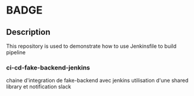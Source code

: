 # BADGE

## Description

This repository is used to demonstrate how to use Jenkinsfile to build pipeline

### ci-cd-fake-backend-jenkins

chaine d'integration de fake-backend avec jenkins utilisation d'une shared library et notification slack
